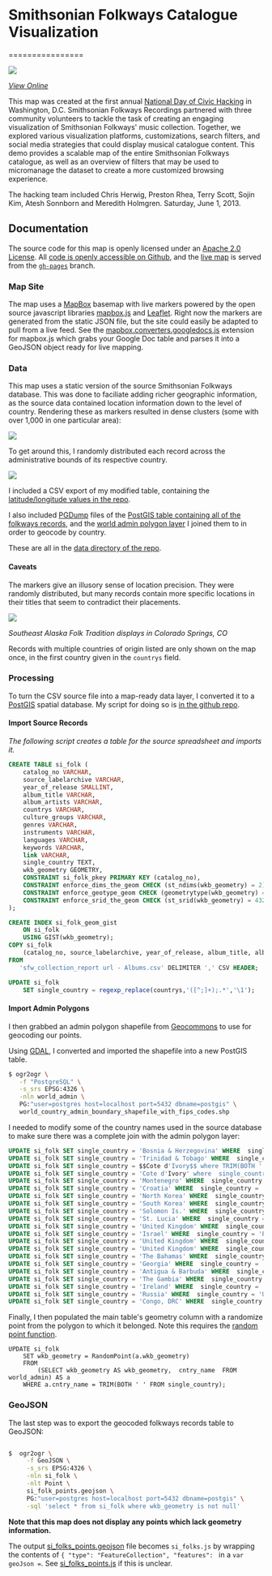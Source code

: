 # Smithsonian Folkways Catalogue Visualization
================

[![](http://i.imgur.com/PUigH6T.png)](http://hrwgc.github.io/si-folkways/)

*[View Online](http://hrwgc.github.io/si-folkways/)*

This map was created at the first annual [National Day of Civic Hacking](http://dchackforchange.eventbrite.com/) in Washington, D.C. Smithsonian Folkways Recordings partnered with three community volunteers to tackle the task of creating an engaging visualization of Smithsonian Folkways' music collection. Together, we explored various visualization platforms, customizations, search filters, and social media strategies that could display musical catalogue content. This demo provides a scalable map of the entire Smithsonian Folkways catalogue, as well as an overview of filters that may be used to micromanage the dataset to create a more customized browsing experience. 

The hacking team included Chris Herwig, Preston Rhea, Terry Scott, Sojin Kim, Atesh Sonnborn and Meredith Holmgren. Saturday, June 1, 2013. 

## Documentation

The source code for this map is openly licensed under an [Apache 2.0 License](http://opensource.org/licenses/Apache-2.0). All [code is openly accessible on Github](https://github.com/hrwgc/si-folkways), and the [live map](http://hrwgc.github.io/si-folkways/) is served from the [`gh-pages`](https://github.com/hrwgc/si-folkways/tree/gh-pages) branch.



### Map Site

The map uses a [MapBox](http://mapbox.com) basemap with live markers powered by the open source javascript libraries [mapbox.js](http://mapbox.com/mapbox.js/) and [Leaflet](https://github.com/Leaflet/Leaflet.markercluster). Right now the markers are generated from the static JSON file, but the site could easily be adapted to pull from a live feed. See the [mapbox.converters.googledocs.js](https://github.com/mapbox/mapbox.js/blob/master/extensions/mapbox.converters.googledocs.js) extension for mapbox.js which grabs your Google Doc table and parses it into a GeoJSON object ready for live mapping.

### Data

This map uses a static version of the source Smithsonian Folkways database. This was done to faciliate adding richer geographic information, as the source data contained location information down to the level of country. Rendering these as markers resulted in dense clusters (some with over 1,000 in one particular area):

![](http://i.imgur.com/p9i5cpi.png)

To get around this, I randomly distributed each record across the administrative bounds of its respective country.

![](http://i.imgur.com/yJMKuFh.jpg)


I included a CSV export of my modified table, containing the [latitude/longitude values in the repo](https://github.com/hrwgc/si-folkways/blob/gh-pages/data/si_folk_geo.csv).

I also included [PGDump](http://www.gdal.org/ogr/drv_pgdump.html) files of the [PostGIS table containing all of the folkways records](https://github.com/hrwgc/si-folkways/blob/gh-pages/data/si_folk.sql), and the [world admin polygon layer](https://github.com/hrwgc/si-folkways/blob/gh-pages/data/world_admin.sql) I joined them to in order to geocode by country. 

These are all in the [data directory of the repo](https://github.com/hrwgc/si-folkways/blob/gh-pages/data/).

#### Caveats

The markers give an illusory sense of location precision. They were randomly distributed, but many records contain more specific locations in their titles that seem to contradict their placements. 

![](http://i.imgur.com/GHEs6xb.png)

*Southeast Alaska Folk Tradition displays in Colorado Springs, CO*

Records with multiple countries of origin listed are only shown on the map once, in the first country given in the `countrys` field. 

### Processing

To turn the CSV source file into a map-ready data layer, I converted it to a [PostGIS](http://postgis.org/) spatial database. My script for doing so is [in the github repo](https://github.com/hrwgc/si-folkways/blob/gh-pages/data/postgis.sql).

#### Import Source Records

*The following script creates a table for the source spreadsheet and imports it.*
```sql
CREATE TABLE si_folk (
    catalog_no VARCHAR,
    source_labelarchive VARCHAR,
    year_of_release SMALLINT,
    album_title VARCHAR,
    album_artists VARCHAR,
    countrys VARCHAR,
    culture_groups VARCHAR,
    genres VARCHAR,
    instruments VARCHAR,
    languages VARCHAR,
    keywords VARCHAR,
    link VARCHAR,
    single_country TEXT,
    wkb_geometry GEOMETRY,
    CONSTRAINT si_folk_pkey PRIMARY KEY (catalog_no),
    CONSTRAINT enforce_dims_the_geom CHECK (st_ndims(wkb_geometry) = 2),
    CONSTRAINT enforce_geotype_geom CHECK (geometrytype(wkb_geometry) = 'POINT'::text OR wkb_geometry IS NULL),
    CONSTRAINT enforce_srid_the_geom CHECK (st_srid(wkb_geometry) = 4326)
);

CREATE INDEX si_folk_geom_gist
    ON si_folk
    USING GIST(wkb_geometry);
COPY si_folk
    (catalog_no, source_labelarchive, year_of_release, album_title, album_artists, countrys, culture_groups, genres, instruments, languages, keywords, link)
FROM
   'sfw_collection_report url - Albums.csv' DELIMITER ',' CSV HEADER;

UPDATE si_folk
    SET single_country = regexp_replace(countrys,'([^;]+);.*','\1');
```

#### Import Admin Polygons

I then grabbed an admin polygon shapefile from [Geocommons](http://geocommons.com/overlays/33578) to use for geocoding our points. 

Using [GDAL](http://gdal.org), I converted and imported the shapefile into a new PostGIS table.

```sh
$ ogr2ogr \
   -f "PostgreSQL" \
   -s_srs EPSG:4326 \
   -nln world_admin \
   PG:"user=postgres host=localhost port=5432 dbname=postgis" \
   world_country_admin_boundary_shapefile_with_fips_codes.shp
```

I needed to modify some of the country names used in the source database to make sure there was a complete join with the admin polygon layer:

```sql
UPDATE si_folk SET single_country = 'Bosnia & Herzegovina' WHERE  single_country = 'Bosnia-Herzegovina';
UPDATE si_folk SET single_country = 'Trinidad & Tobago' WHERE  single_country = 'Trinidad and Tobago';
UPDATE si_folk SET single_country = $$Cote d'Ivory$$ where TRIM(BOTH ' ' from single_country) = $$Cote d'Ivoire$$;
UPDATE si_folk SET single_country = 'Cote d'Ivory' where  single_country = 'Cote d'Ivoire';
UPDATE si_folk SET single_country = 'Montenegro' WHERE  single_country = 'Serbia and Montenegro';
UPDATE si_folk SET single_country = 'Croatia' WHERE  single_country = 'Yugoslavia (former)';
UPDATE si_folk SET single_country = 'North Korea' WHERE  single_country = 'Korea, North';
UPDATE si_folk SET single_country = 'South Korea' WHERE  single_country = 'Korea, South';
UPDATE si_folk SET single_country = 'Solomon Is.' WHERE  single_country = 'Solomon Islands';
UPDATE si_folk SET single_country = 'St. Lucia' WHERE  single_country = 'Saint Lucia';
UPDATE si_folk SET single_country = 'United Kingdom' WHERE  single_country = 'England';
UPDATE si_folk SET single_country = 'Israel' WHERE  single_country = 'Palestinian Territory';
UPDATE si_folk SET single_country = 'United Kingdom' WHERE  single_country = 'Wales';
UPDATE si_folk SET single_country = 'United Kingdom' WHERE  single_country = 'Scotland';
UPDATE si_folk SET single_country = 'The Bahamas' WHERE  single_country = 'Bahamas';
UPDATE si_folk SET single_country = 'Georgia' WHERE  single_country = 'Georgia (Country)';
UPDATE si_folk SET single_country = 'Antigua & Barbuda' WHERE  single_country = 'Antigua and Barbuda';
UPDATE si_folk SET single_country = 'The Gambia' WHERE  single_country = 'Gambia';
UPDATE si_folk SET single_country = 'Ireland' WHERE  single_country = 'Northern Ireland';
UPDATE si_folk SET single_country = 'Russia' WHERE  single_country = 'USSR (former)';
UPDATE si_folk SET single_country = 'Congo, DRC' WHERE  single_country = 'Congo (Democratic Republic)';
```

Finally, I then populated the main table's geometry column with a randomize point from the polygon to which it belonged. Note this requires the [random point function](https://github.com/hrwgc/si-folkways/blob/gh-pages/data/random_point.sql).

```psql
UPDATE si_folk
    SET wkb_geometry = RandomPoint(a.wkb_geometry)
    FROM
        (SELECT wkb_geometry AS wkb_geometry,  cntry_name  FROM world_admin) AS a
    WHERE a.cntry_name = TRIM(BOTH ' ' FROM single_country);
```

### GeoJSON

The last step was to export the geocoded folkways records table to GeoJSON:

```sh

$  ogr2ogr \
     -f GeoJSON \
     -s_srs EPSG:4326 \
     -nln si_folk \
     -nlt Point \
     si_folk_points.geojson \
     PG:"user=postgres host=localhost port=5432 dbname=postgis" \
     -sql 'select * from si_folk where wkb_geometry is not null'
```

**Note that this map does not display any points which lack geometry information.**

The output [si_folks_points.geojson](https://github.com/hrwgc/si-folkways/blob/gh-pages/data/si_folk_points.geojson) file becomes `si_folks.js` by wrapping the contents of `{ "type": "FeatureCollection", "features": ` in a `var geoJson =`. See [si_folks_points.js](https://github.com/hrwgc/si-folkways/blob/gh-pages/data/si_folk_points.js) if this is unclear.


